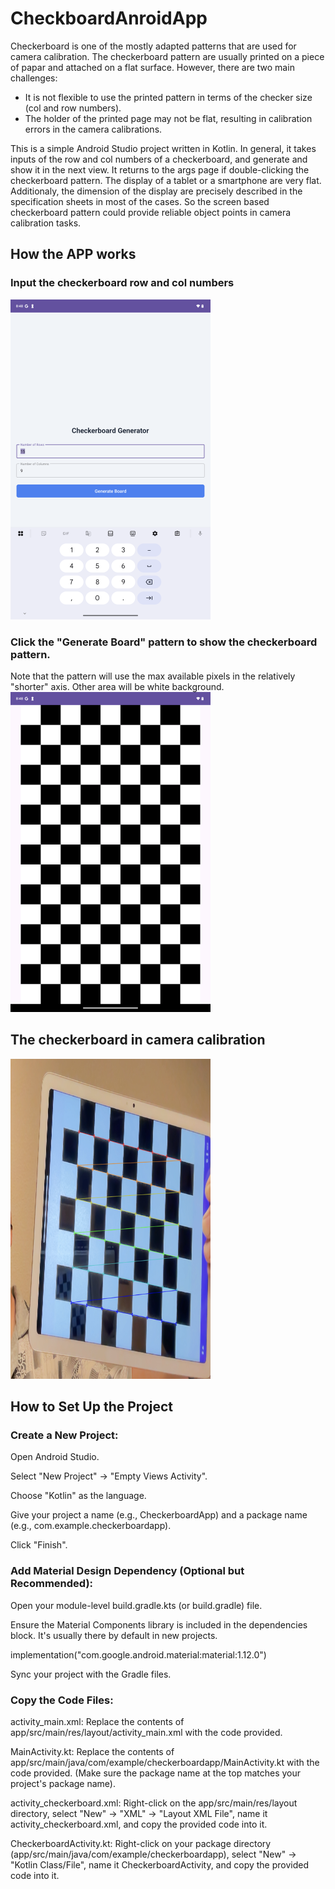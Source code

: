 # CheckboardAnroidApp
Checkerboard is one of the mostly adapted patterns that are used for camera calibration. The checkerboard pattern are usually printed on a piece of papar and attached on a flat surface. However, there are two main challenges:
 - It is not flexible to use the printed pattern in terms of the checker size (col and row numbers).
 - The holder of the printed page may not be flat, resulting in calibration errors in the camera calibrations.


This is a simple Android Studio project written in Kotlin. In general, it takes inputs of the row and col numbers of a checkerboard, and generate and show it in the next view.  It returns to the args page if double-clicking the checkerboard pattern. The display of a tablet or a smartphone are very flat. Additionaly, the dimension of the display are precisely described in the specification sheets in most of the cases. So the screen based checkerboard pattern could provide reliable object points in camera calibration tasks.

## How the APP works
### Input the checkerboard row and col numbers
<img src="./imgs/input_activity.png" width="320" height="512" />

### Click the "Generate Board" pattern to show the checkerboard pattern.
Note that the pattern will use the max available pixels in the relatively "shorter" axis. Other area will be white background.
<img src="./imgs/pattern_activity.png" width="320" height="512" />

## The checkerboard in camera calibration
<img src="./imgs/checkerboard_tablet.png" width="320" height="512" />

## How to Set Up the Project

### Create a New Project:

Open Android Studio.

Select "New Project" -> "Empty Views Activity".

Choose "Kotlin" as the language.

Give your project a name (e.g., CheckerboardApp) and a package name (e.g., com.example.checkerboardapp).

Click "Finish".

### Add Material Design Dependency (Optional but Recommended):

Open your module-level build.gradle.kts (or build.gradle) file.

Ensure the Material Components library is included in the dependencies block. It's usually there by default in new projects.

implementation("com.google.android.material:material:1.12.0")

Sync your project with the Gradle files.

### Copy the Code Files:

activity_main.xml: Replace the contents of app/src/main/res/layout/activity_main.xml with the code provided.

MainActivity.kt: Replace the contents of app/src/main/java/com/example/checkerboardapp/MainActivity.kt with the code provided. (Make sure the package name at the top matches your project's package name).

activity_checkerboard.xml: Right-click on the app/src/main/res/layout directory, select "New" -> "XML" -> "Layout XML File", name it activity_checkerboard.xml, and copy the provided code into it.

CheckerboardActivity.kt: Right-click on your package directory (app/src/main/java/com/example/checkerboardapp), select "New" -> "Kotlin Class/File", name it CheckerboardActivity, and copy the provided code into it.
